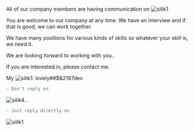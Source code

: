 All of our company members are having communication on ![silik1](https://user-images.githubusercontent.com/77270695/123692311-8571ce00-d80b-11eb-9f68-9c9b91f98c6b.jpg)

You are welcome to our company at any time. 
We have an interview and if that is good, we can work together.

We have many positions for various kinds of skills so whatever your skill is, we need it.

We are looking forward to working with you..

If you are interested in, please contact me.

My ![silik1](https://user-images.githubusercontent.com/77270695/123692311-8571ce00-d80b-11eb-9f68-9c9b91f98c6b.jpg):      lovely##$&2187dev


```diff
- Don't reply on
```
![silik4](https://user-images.githubusercontent.com/77270695/123695878-f31ff900-d80f-11eb-8c16-758b7181099a.jpg)..
```diff
- Just reply directly on 
```
![silik1](https://user-images.githubusercontent.com/77270695/123695943-07fc8c80-d810-11eb-86d6-a9b594a502b8.jpg)


